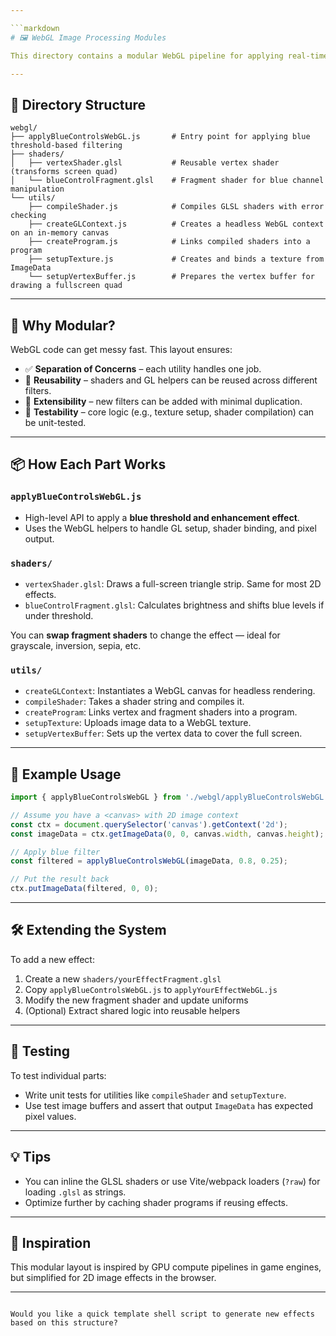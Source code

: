 ```yaml
---

```markdown
# 🖼️ WebGL Image Processing Modules

This directory contains a modular WebGL pipeline for applying real-time visual effects to images. The structure is designed for **reusability**, **clarity**, and **performance**, enabling easy expansion to other visual filters beyond the provided `blueControls` effect.

---
```


## 📁 Directory Structure

```
webgl/
├── applyBlueControlsWebGL.js       # Entry point for applying blue threshold-based filtering
├── shaders/
│   ├── vertexShader.glsl           # Reusable vertex shader (transforms screen quad)
│   └── blueControlFragment.glsl    # Fragment shader for blue channel manipulation
└── utils/
    ├── compileShader.js            # Compiles GLSL shaders with error checking
    ├── createGLContext.js          # Creates a headless WebGL context on an in-memory canvas
    ├── createProgram.js            # Links compiled shaders into a program
    ├── setupTexture.js             # Creates and binds a texture from ImageData
    └── setupVertexBuffer.js        # Prepares the vertex buffer for drawing a fullscreen quad
```

---

## 🔧 Why Modular?

WebGL code can get messy fast. This layout ensures:

- ✅ **Separation of Concerns** – each utility handles one job.
- 🔄 **Reusability** – shaders and GL helpers can be reused across different filters.
- 🚀 **Extensibility** – new filters can be added with minimal duplication.
- 🧪 **Testability** – core logic (e.g., texture setup, shader compilation) can be unit-tested.

---

## 📦 How Each Part Works

### `applyBlueControlsWebGL.js`
- High-level API to apply a **blue threshold and enhancement effect**.
- Uses the WebGL helpers to handle GL setup, shader binding, and pixel output.

### `shaders/`
- `vertexShader.glsl`: Draws a full-screen triangle strip. Same for most 2D effects.
- `blueControlFragment.glsl`: Calculates brightness and shifts blue levels if under threshold.

You can **swap fragment shaders** to change the effect — ideal for grayscale, inversion, sepia, etc.

### `utils/`
- `createGLContext`: Instantiates a WebGL canvas for headless rendering.
- `compileShader`: Takes a shader string and compiles it.
- `createProgram`: Links vertex and fragment shaders into a program.
- `setupTexture`: Uploads image data to a WebGL texture.
- `setupVertexBuffer`: Sets up the vertex data to cover the full screen.

---

## 🚀 Example Usage

```js
import { applyBlueControlsWebGL } from './webgl/applyBlueControlsWebGL.js';

// Assume you have a <canvas> with 2D image context
const ctx = document.querySelector('canvas').getContext('2d');
const imageData = ctx.getImageData(0, 0, canvas.width, canvas.height);

// Apply blue filter
const filtered = applyBlueControlsWebGL(imageData, 0.8, 0.25);

// Put the result back
ctx.putImageData(filtered, 0, 0);
```

---

## 🛠️ Extending the System

To add a new effect:
1. Create a new `shaders/yourEffectFragment.glsl`
2. Copy `applyBlueControlsWebGL.js` to `applyYourEffectWebGL.js`
3. Modify the new fragment shader and update uniforms
4. (Optional) Extract shared logic into reusable helpers

---

## 🧪 Testing

To test individual parts:
- Write unit tests for utilities like `compileShader` and `setupTexture`.
- Use test image buffers and assert that output `ImageData` has expected pixel values.

---

## 💡 Tips

- You can inline the GLSL shaders or use Vite/webpack loaders (`?raw`) for loading `.glsl` as strings.
- Optimize further by caching shader programs if reusing effects.

---

## 🧠 Inspiration

This modular layout is inspired by GPU compute pipelines in game engines, but simplified for 2D image effects in the browser.

---

```

Would you like a quick template shell script to generate new effects based on this structure?